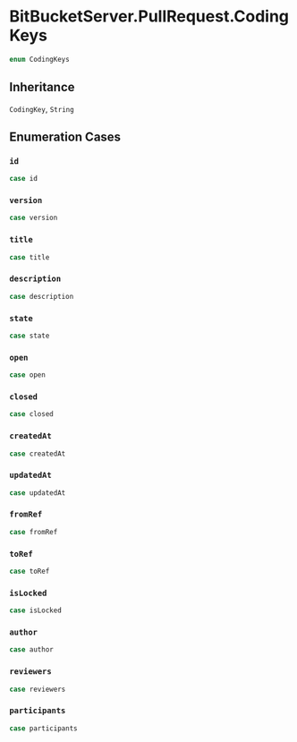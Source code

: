 # BitBucketServer.PullRequest.CodingKeys

``` swift
enum CodingKeys
```

## Inheritance

`CodingKey`, `String`

## Enumeration Cases

### `id`

``` swift
case id
```

### `version`

``` swift
case version
```

### `title`

``` swift
case title
```

### `description`

``` swift
case description
```

### `state`

``` swift
case state
```

### `open`

``` swift
case open
```

### `closed`

``` swift
case closed
```

### `createdAt`

``` swift
case createdAt
```

### `updatedAt`

``` swift
case updatedAt
```

### `fromRef`

``` swift
case fromRef
```

### `toRef`

``` swift
case toRef
```

### `isLocked`

``` swift
case isLocked
```

### `author`

``` swift
case author
```

### `reviewers`

``` swift
case reviewers
```

### `participants`

``` swift
case participants
```
